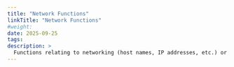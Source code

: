 ```yaml
---
title: "Network Functions"
linkTitle: "Network Functions"
#weight:
date: 2025-09-25
tags: 
description: >
  Functions relating to networking (host names, IP addresses, etc.) or making remote calls.
---
```


<!-- 
The xslt-func shortcode outputs all the XsltFunctionDef annotation content for the function.
You can add any additional content for the function (e.g. examples) underneath the shortcode call.
-->

